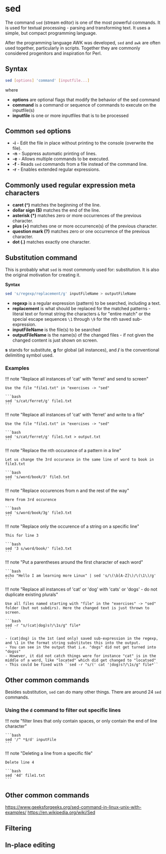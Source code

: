 # sed 

The command ``sed`` (stream editor) is one of the most powerful commands. It is used for textual processing - parsing and transforming text. It uses a simple, but compact programming language. 

After the programming language AWK was developed, ``sed`` and ``awk`` are often used together, particularly in scripts. Together they are commonly considered progenitors and inspiration for Perl. 

## Syntax 

```bash
sed [options] 'command' [inputfile...]
```

where 
- **options** are optional flags that modify the behavior of the sed command
- **command** is a command or sequence of commands to execute on the inputfile(s) 
- **inputfile** is one or more inputfiles that is to be processed 

## Common ``sed`` options 

- **-i** - Edit the file in place without printing to the console (overwrite the file).
- **-n** - Suppress automatic printing of lines.
- **-e** - Allows multiple commands to be executed.
- **-f** - Reads ``sed`` commands from a file instead of the command line.
- **-r** - Enables extended regular expressions. 

## Commonly used regular expression meta characters 

- **caret (^)** matches the beginning of the line.
- **dollar sign ($)** matches the end of the line.
- **asterisk (*)** matches zero or more occurrences of the previous character.
- **plus (+)** matches one or more occurrence(s) of the previous character.
- **question mark (?)** matches zero or one occurrence of the previous character.
- **dot (.)** matches exactly one character.

## Substitution command

This is probably what ``sed`` is most commonly used for: substitution. It is also the original motivation for creating it. 

**Syntax**
```bash
sed 's/regexp/replacement/g' inputFileName > outputFileName
``` 

- **regexp** is a regular expression (pattern) to be searched, including a text. 
- **replacement** is what should be replaced for the matched patterns - literal text or format string the characters ``&`` for "entire match" or the special escape sequences ``\1`` through ``\9`` for the nth saved sub-expression.
- **inputFileName** is the file(s) to be searched
- **outputFileName** is the name(s) of the changed files - if not given the changed content is just shown on screen.  

**s** stands for substitute, **g** for global (all instances), and **/** is the conventional delimiting symbol used. 

### Examples 

!!! note "Replace all instances of 'cat' with 'ferret' and send to screen" 

    Use the file "file1.txt" in "exercises -> "sed" 

    ```bash
    sed 's/cat/ferret/g' file1.txt
    ``` 

!!! note "Replace all instances of 'cat' with 'ferret' and write to a file"

    Use the file "file1.txt" in "exercises -> "sed"

    ```bash
    sed 's/cat/ferret/g' file1.txt > output.txt
    ```

!!! note "Replace the nth occurance of a pattern in a line" 

    Let us change the 3rd occurance in the same line of word to book in file3.txt

    ```bash
    sed 's/word/book/3' file3.txt 
    ```

!!! note "Replace occurences from n and the rest of the way"

    Here from 3rd occurence 

    ```bash 
    sed 's/word/book/3g' file3.txt
    ```

!!! note "Replace only the occurence of a string on a specific line" 

    This for line 3

    ```bash 
    sed '3 s/word/book/' file3.txt 
    ```

!!! note "Put a parentheses around the first character of each word" 

    ```bash 
    echo "Hello I am learning more Linux" | sed 's/\(\b[A-Z]\)/\(\1\)/g'
    ``` 

!!! note "Replace all instances of 'cat' or 'dog' with 'cats' or 'dogs' - do not duplicate existing plurals" 

    Use all files named starting with "file" in the "exercises" -> "sed" folder (but not subdirs). Here the changed text is just thrown to screen.  

    ```bash 
    sed -r "s/(cat|dog)s?/\1s/g" file*
    ```

    - (cat|dog) is the 1st (and only) saved sub-expression in the regexp, and \1 in the format string substitutes this into the output. 
    - You can see in the output that i.e. "dogs" did not get turned into "dogss"
    - However, it did not catch things were for instance "cat" is in the middle of a word, like "located" which did get changed to "locatsed" 
    - This could be fixed with ``sed -r "s/(' cat '|dog)s?/\1s/g" file*`` 

## Other common commands 

Besides substitution, ``sed`` can do many other things. There are around 24 ``sed`` commands. 

### Using the ``d`` command to filter out specific lines

!!! note "filter lines that only contain spaces, or only contain the end of line character" 

    ```bash 
    sed '/^ *$/d' inputFile 
    ```
   
!!! note "Deleting a line from a specific file" 

    Delete line 4

    ```bash
    sed '4d' file1.txt 
    ``` 

 


## Other common commands 
https://www.geeksforgeeks.org/sed-command-in-linux-unix-with-examples/
https://en.wikipedia.org/wiki/Sed


## Filtering

## In-place editing

